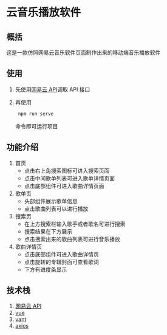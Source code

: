 # 云音乐播放软件

## 概括

这是一款仿照网易云音乐软件页面制作出来的移动端音乐播放软件

## 使用

1. 先使用[网易云 API](https://neteasecloudmusicapi-docs.4everland.app)调取 API 接口
2. 再使用

   ```javaScript
    npm run serve
   ```

   命令即可运行项目

## 功能介绍

1. 首页
   - 点击右上角搜索图标可进入搜索页面
   - 点击中间歌单列表可进入歌单详情页面
   - 点击底部组件可进入歌曲详情页面
2. 歌单页
   - 头部组件展示歌单信息
   - 点击歌曲列表可以进行播放
3. 搜索页
   - 在上方搜索栏输入歌手或者歌名可进行搜索
   - 搜索结果在下方展示
   - 点击搜索出来的歌曲列表可进行音乐播放
4. 歌曲详情页
   - 点击底部组件可进入歌曲详情页
   - 点击旋转的专辑封面可查看歌词
   - 下方有进度条显示

## 技术栈

1. [网易云 API](https://neteasecloudmusicapi-docs.4everland.app/)
2. [vue](https://cn.vuejs.org/)
3. [vant](https://vant-contrib.gitee.io/vant/#/zh-CN)
4. [axios](http://www.axios-js.com/zh-cn/docs/)
